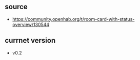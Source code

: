 ## source
- https://community.openhab.org/t/room-card-with-status-overview/130544

## currnet version
- v0.2
